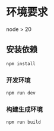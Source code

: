 # 环境要求

node > 20



## 安装依赖

```sh
npm install
```

### 开发环境

```sh
npm run dev
```

### 构建生成环境

```sh
npm run build
```
